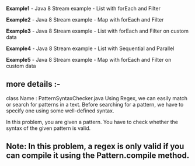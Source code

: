 **Example1** -  Java 8 Stream example - List with forEach and Filter

**Example2** - Java 8 Stream example - Map with forEach and Filter

**Example3** - Java 8 Stream example - List with forEach and Filter on custom data

**Example4** - Java 8 Stream example - List with Sequential and Parallel 

**Example5** - Java 8 Stream example - Map with forEach and Filter on custom data

more details :-
------
class Name : PatternSyntaxChecker.java
Using Regex, we can easily match or search for patterns in a text. Before searching for a pattern, we have to specify one using some well-defined syntax.

In this problem, you are given a pattern. You have to check whether the syntax of the given pattern is valid.

Note: In this problem, a regex is only valid if you can compile it using the Pattern.compile method.
--------
